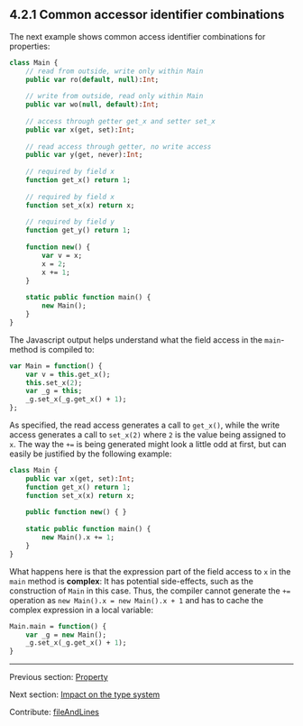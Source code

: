 ## 4.2.1 Common accessor identifier combinations

The next example shows common access identifier combinations for properties:

```haxe
class Main {
	// read from outside, write only within Main
	public var ro(default, null):Int;
	
	// write from outside, read only within Main
	public var wo(null, default):Int;
	
	// access through getter get_x and setter set_x
	public var x(get, set):Int;
	
	// read access through getter, no write access
	public var y(get, never):Int;
	
	// required by field x
	function get_x() return 1;
	
	// required by field x
	function set_x(x) return x;
	
	// required by field y
	function get_y() return 1;
	
	function new() {
		var v = x;
		x = 2;
		x += 1;
	}
	
	static public function main() {
		new Main();
	}
}
```

The Javascript output helps understand what the field access in the `main`-method is compiled to:

```haxe
var Main = function() {
	var v = this.get_x();
	this.set_x(2);
	var _g = this;
	_g.set_x(_g.get_x() + 1);
};
```

As specified, the read access generates a call to `get_x()`, while the write access generates a call to `set_x(2)` where `2` is the value being assigned to `x`. The way the `+=` is being generated might look a little odd at first, but can easily be justified by the following example:

```haxe
class Main {
	public var x(get, set):Int;
	function get_x() return 1;
	function set_x(x) return x;
	
	public function new() { }
	
	static public function main() {
		new Main().x += 1;
	}
}
```

What happens here is that the expression part of the field access to `x` in the `main` method is **complex**: It has potential side-effects, such as the construction of `Main` in this case. Thus, the compiler cannot generate the `+=` operation as `new Main().x = new Main().x + 1` and has to cache the complex expression in a local variable:

```haxe
Main.main = function() {
	var _g = new Main();
	_g.set_x(_g.get_x() + 1);
}
```

---

Previous section: [Property](class-field-property.md)

Next section: [Impact on the type system](class-field-property-type-system-impact.md)

Contribute: [fileAndLines](https://github.com/HaxeFoundation/HaxeManual/blob/master/04-class-field.tex#L88-88)